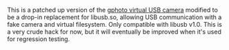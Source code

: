 This is a patched up version of the [gphoto virtual USB camera](https://github.com/gphoto/libgphoto2/tree/master/libgphoto2_port/vusb) modified
to be a drop-in replacement for libusb.so, allowing USB communication with a fake camera and virtual filesystem. Only compatible with libusb v1.0.
This is a very crude hack for now, but it will eventually be improved when it's used for regression testing.
